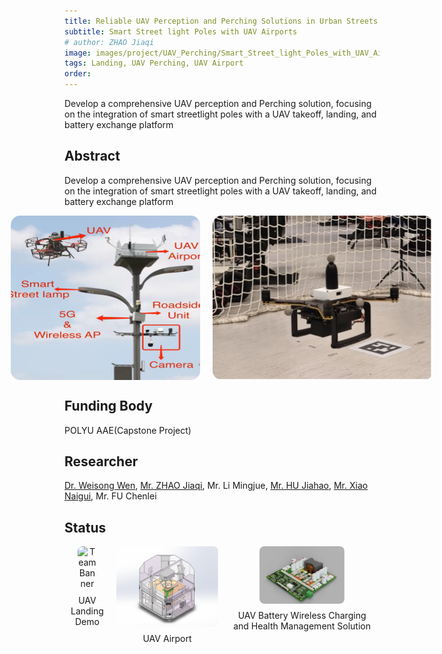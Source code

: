 ```yaml
---
title: Reliable UAV Perception and Perching Solutions in Urban Streets
subtitle: Smart Street light Poles with UAV Airports
# author: ZHAO Jiaqi
image: images/project/UAV_Perching/Smart_Street_light_Poles_with_UAV_Airports.png
tags: Landing, UAV Perching, UAV Airport
order: 
---
```


Develop a comprehensive UAV perception and Perching solution, focusing on the integration of smart streetlight poles with a UAV takeoff, landing, and battery exchange platform

## Abstract

Develop a comprehensive UAV perception and Perching solution, focusing on the integration of smart streetlight poles with a UAV takeoff, landing, and battery exchange platform
<div style="display: flex; justify-content: center; margin-bottom: 20px;">
  <img src="https://github.com/PolyU-TASLAB/polyu-taslab.github.io/raw/main/images/project/UAV_Perching/Smart_Street_light_Poles_with_UAV_Airports.png" alt="Team Banner" 
       style="width: 60%; height: auto; object-fit: cover; max-width: 500px; margin: 0 10px; border-radius: 15px;">
  <img src="https://github.com/PolyU-TASLAB/polyu-taslab.github.io/raw/main/images/project/UAV_Perching/Perching_UAV_Flight.jpg" alt="Perching UAV Flight" 
       style="width: 70%; height: auto; object-fit: cover; max-width: 500px; margin: 0 10px; border-radius: 15px;">
</div>

## Funding Body

POLYU AAE(Capstone Project) 

## Researcher

[Dr. Weisong Wen](https://polyu-taslab.github.io/members/Wen_Weisong.html), [Mr. ZHAO Jiaqi](https://polyu-taslab.github.io/members/ZHAO_Jiaqi.html), Mr. Li Mingjue, [Mr. HU Jiahao](https://polyu-taslab.github.io/members/hujiahao.html), [Mr. Xiao Naigui](https://polyu-taslab.github.io/members/Xiao_Naigui.html), Mr. FU Chenlei
## Status
<div style="display: flex; justify-content: center; margin-bottom: 20px;">
  <div style="text-align: center; margin: 0 10px; display: flex; flex-direction: column; align-items: center;">
    <img src="https://github.com/PolyU-TASLAB/polyu-taslab.github.io/raw/main/images/project/UAV_Perching/compressed_landing_successful.gif" alt="Team Banner" 
         style="width: 60%; height: auto; object-fit: cover; max-width: 600px; border-radius: 8px;">
    <p style="margin-top: 10px;">UAV Landing Demo</p>
  </div>
  <div style="text-align: center; margin: 0 10px; display: flex; flex-direction: column; align-items: center;">
    <img src="https://github.com/PolyU-TASLAB/polyu-taslab.github.io/raw/main/images/project/UAV_Perching/UAV_Airport.png" alt="Team Banner" 
         style="width: 100%; height: auto; object-fit: cover; max-width: 600px; border-radius: 8px;">
    <p style="margin-top: 10px;">UAV Airport</p>
  </div>
  <div style="text-align: center; margin: 0 10px; display: flex; flex-direction: column; align-items: center;">
    <img src="https://github.com/PolyU-TASLAB/polyu-taslab.github.io/raw/main/images/project/UAV_Perching/Power_Distribution_Board.png" alt="Team Banner" 
         style="width: 60%; height: auto; object-fit: cover; max-width: 600px; border-radius: 8px;">
    <p style="margin-top: 10px;">UAV Battery Wireless Charging and Health Management Solution</p>
  </div>
</div>

